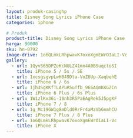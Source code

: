 ```yaml
---
layout: produk-casinghp
title: Disney Song Lyrics iPhone Case
categories: iphone

# Produk
product-title: Disney Song Lyrics iPhone Case
harga: 90000
sku: hn-0792
image-drive: 1o6QLmkLRhpwavK7oxoXgmEWrOIaLI-Vc
gallery:
  - url: 1QyvS65DPZeKcNULZ41mn4A0BSuqctoSI
    title: iPhone 5 / 5s / SE
  - url: 1xcsgsgvpLwH049Dta-VoZ6Up-XaqbehE
    title: iPhone 6 / 6s
  - url: 1jh3SgKKfTLAPuR5uTfb_965AQmKKGZCn
    title: iPhone 6 Plus / 6s Plus
  - url: 1W1zlKx36i-10nh3R5PaEAgRek5J5pgKF
    title: iPhone 7 / 8
  - url: 1g_Mc19GW1g8mDld0RrFr4aMzVbGnmhCU
    title: iPhone 7 Plus / 8 Plus
  - url: 1o6QLmkLRhpwavK7oxoXgmEWrOIaLI-Vc
    title: iPhone X
---
```

